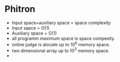 # Phitron
- Input space+auxiliary space = space complexity
- Input sapce = O(1)
- Auxiliary space = O(1)
- all programm maximum space is space compexity.
- online judge is alocate up to 10$^6$ memory space.
- two dimensional array up to 10$^3$ memory space.
- 